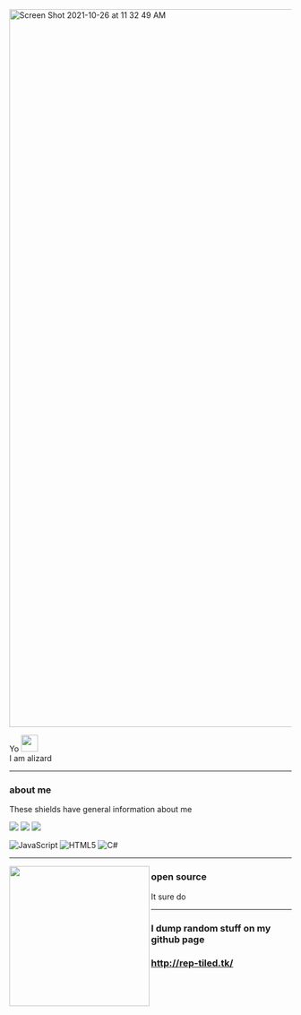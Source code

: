 <!-- Banner -->
<img width="1281" alt="Screen Shot 2021-10-26 at 11 32 49 AM" src="https://user-images.githubusercontent.com/42082829/138939710-31409614-a686-4ffd-9f42-68341c78de99.png">
<!-- Top Area -->

Yo <img src="https://user-images.githubusercontent.com/42082829/138939089-e54b0163-f497-4e26-afed-c6b63797d4f0.gif" width="30px">
<br>
I am alizard



</p>

<!-- About me -->

  ---
### about me
These shields have general information about me

![](https://img.shields.io/badge/OS-Windows-informational?style=flat&logo=<LOGO_NAME>&logoColor=white&color=2bbc8a)
![](https://img.shields.io/badge/HMD-Valve_Index-informational?style=flat&logo=<LOGO_NAME>&logoColor=white&color=2bbc8a)
![](https://img.shields.io/badge/editor-VS_Code-informational?style=flat&logo=<LOGO_NAME>&logoColor=white&color=2bbc8a)


![JavaScript](https://img.shields.io/badge/javascript-%23323330.svg?style=for-the-badge&logo=javascript&logoColor=%23F7DF1E)
![HTML5](https://img.shields.io/badge/html5-%23E34F26.svg?style=for-the-badge&logo=html5&logoColor=white)
![C#](https://img.shields.io/badge/c%23-%23239120.svg?style=for-the-badge&logo=c-sharp&logoColor=white)

<!-- Importance of open source -->
 ---

<p>
  <img width="250" align='left' src="https://user-images.githubusercontent.com/42082829/138940017-2da773a8-86d8-45e7-991d-8c4c1772e6df.png?raw=true">
</p>
 
### open source
It sure do

---

### I dump random stuff on my github page
### http://rep-tiled.tk/
